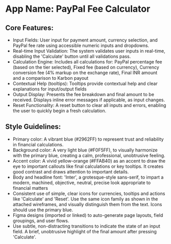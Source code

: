 # **App Name**: PayPal Fee Calculator

## Core Features:

- Input Fields: User input for payment amount, currency selection, and PayPal fee rate using accessible numeric inputs and dropdowns.
- Real-time Input Validation: The system validates user inputs in real-time, disabling the 'Calculate' button until all validations pass.
- Calculation Engine: Includes all calculations for: PayPal percentage fee (based on the tier selected), Fixed fee (based on currency), Currency conversion fee (4% markup on the exchange rate), Final INR amount and a comparison to Karbon payout
- Contextual Help (tooltips): Tooltips provide contextual help and clear explanations for input/output fields
- Output Display: Presents the fee breakdown and final amount to be received. Displays inline error messages if applicable, as input changes.
- Reset Functionality: A reset button to clear all inputs and errors, enabling the user to quickly begin a fresh calculation.

## Style Guidelines:

- Primary color: A vibrant blue (#2962FF) to represent trust and reliability in financial calculations.
- Background color: A very light blue (#F0F5FF), to visually harmonize with the primary blue, creating a calm, professional, unobtrusive feeling.
- Accent color: A vivid yellow-orange (#FFAB40) as an accent to draw the eye to important callouts like final calculations or key tooltips. It creates good contrast and draws attention to important details.
- Body and headline font: 'Inter', a grotesque-style sans-serif, to impart a modern, machined, objective, neutral, precise look appropriate to financial matters
- Consistent use of simple, clear icons for currencies, tooltips and actions like 'Calculate' and 'Reset'. Use the same icon family as shown in the attached wireframes, and visually distinguish them from the text. Icons should use the primary blue.
- Figma designs (imported or linked) to auto-generate page layouts, field groupings, and user flows.
- Use subtle, non-distracting transitions to indicate the state of an input field. A brief, unobtrusive highlight of the final amount after pressing 'Calculate'.